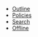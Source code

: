 
* [Outline](../outline/index.html)
* [Policies](http://www.cs.odu.edu/~zeil)
* [Search](../search/index.html)
* [Offline](../ebooks/index.html)
